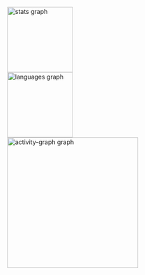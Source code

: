 <br clear="both">

<div align="left">
  <img src="https://github-readme-stats.vercel.app/api?username=Olliner&hide_title=false&hide_rank=false&show_icons=true&include_all_commits=true&count_private=true&disable_animations=false&theme=aura&locale=en&hide_border=false&order=1" height="150" alt="stats graph" /> <br>
  <img src="https://github-readme-stats.vercel.app/api/top-langs?username=Olliner&locale=en&hide_title=false&layout=compact&card_width=320&langs_count=5&theme=aura&hide_border=false&order=2" height="150" alt="languages graph" /> <br>
  <img src="https://github-readme-activity-graph.vercel.app/graph?username=Olliner&radius=16&theme=github-dark&area=true&order=5" height="300" alt="activity-graph graph"  />
</div>

###
